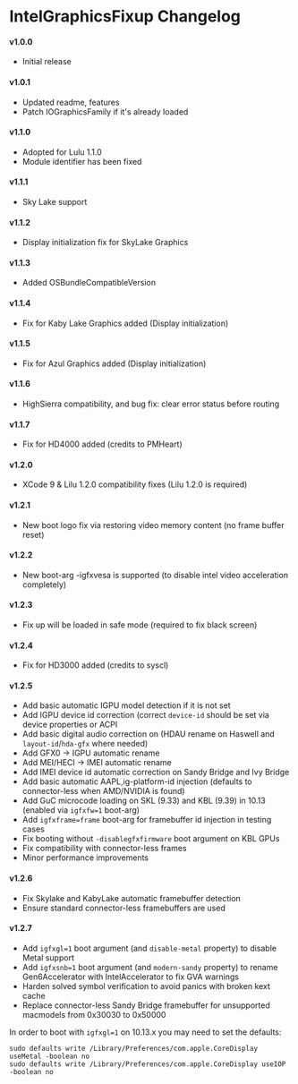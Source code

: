 IntelGraphicsFixup Changelog
============================
#### v1.0.0
- Initial release

#### v1.0.1
- Updated readme, features
- Patch IOGraphicsFamily if it's already loaded

#### v1.1.0
- Adopted for Lulu 1.1.0
- Module identifier has been fixed

#### v1.1.1
- Sky Lake support

#### v1.1.2
- Display initialization fix for SkyLake Graphics

#### v1.1.3
- Added OSBundleCompatibleVersion

#### v1.1.4
- Fix for Kaby Lake Graphics added (Display initialization)

#### v1.1.5
- Fix for Azul Graphics added (Display initialization)

#### v1.1.6
- HighSierra compatibility, and bug fix: clear error status before routing

#### v1.1.7
- Fix for HD4000 added (credits to PMHeart)

#### v1.2.0
- XCode 9 & Lilu 1.2.0 compatibility fixes (Lilu 1.2.0 is required)

#### v1.2.1
- New boot  logo fix via restoring video memory content (no frame buffer reset)

#### v1.2.2
- New boot-arg -igfxvesa is supported (to disable intel video acceleration completely)

#### v1.2.3
- Fix up will be loaded in safe mode (required to fix black screen)

#### v1.2.4
- Fix for HD3000 added (credits to syscl)

#### v1.2.5
- Add basic automatic IGPU model detection if it is not set
- Add IGPU device id correction (correct `device-id` should be set via device properties or ACPI
- Add basic digital audio correction on (HDAU rename on Haswell and `layout-id`/`hda-gfx` where needed)
- Add GFX0 -> IGPU automatic rename
- Add MEI/HECI -> IMEI automatic rename
- Add IMEI device id automatic correction on Sandy Bridge and Ivy Bridge
- Add basic automatic AAPL,ig-platform-id injection (defaults to connector-less when AMD/NVIDIA is found)
- Add GuC microcode loading on SKL (9.33) and KBL (9.39) in 10.13 (enabled via `igfxfw=1` boot-arg)
- Add `igfxframe=frame` boot-arg for framebuffer id injection in testing cases
- Fix booting without `-disablegfxfirmware` boot argument on KBL GPUs
- Fix compatibility with connector-less frames
- Minor performance improvements

#### v1.2.6
- Fix Skylake and KabyLake automatic framebuffer detection
- Ensure standard connector-less framebuffers are used

#### v1.2.7
- Add `igfxgl=1` boot argument (and `disable-metal` property) to disable Metal support
- Add `igfxsnb=1` boot argument (and `modern-sandy` property) to rename Gen6Accelerator with IntelAccelerator to fix GVA warnings
- Harden solved symbol verification to avoid panics with broken kext cache
- Replace connector-less Sandy Bridge framebuffer for unsupported macmodels from 0x30030 to 0x50000

In order to boot with `igfxgl=1` on 10.13.x you may need to set the defaults:
```
sudo defaults write /Library/Preferences/com.apple.CoreDisplay useMetal -boolean no
sudo defaults write /Library/Preferences/com.apple.CoreDisplay useIOP -boolean no
```
